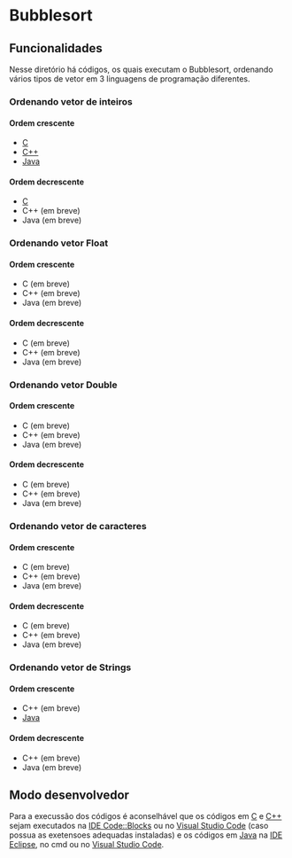 # Bubblesort
<!-- 
## Funcionamento
-->

## Funcionalidades
Nesse diretório há códigos, os quais executam o Bubblesort, ordenando vários tipos de vetor em 3 linguagens de programação diferentes.

### **Ordenando vetor de inteiros**
#### Ordem crescente
- [C](./c/bubbleIntCrescente.c)
- [C++](./cpp/bubbleInt.cpp)
- [Java](./java/bublleInt.java)

#### Ordem decrescente
- [C](./c/bubbleIntDecrescente.c)
- C++ (em breve)
- Java (em breve)

### **Ordenando vetor Float**
#### Ordem crescente
- C (em breve)
- C++ (em breve)
- Java (em breve)

#### Ordem decrescente
- C (em breve)
- C++ (em breve)
- Java (em breve)

### **Ordenando vetor Double**
#### Ordem crescente
- C (em breve)
- C++ (em breve)
- Java (em breve)

#### Ordem decrescente
- C (em breve)
- C++ (em breve)
- Java (em breve)

### **Ordenando vetor de caracteres**
#### Ordem crescente
- C (em breve)
- C++ (em breve)
- Java (em breve)

#### Ordem decrescente
- C (em breve)
- C++ (em breve)
- Java (em breve)

### **Ordenando vetor de Strings**
#### Ordem crescente
- C++ (em breve)
- [Java](./java/bublleString.java)

#### Ordem decrescente
- C++ (em breve)
- Java (em breve)

## Modo desenvolvedor
Para a execussão dos códigos é aconselhável que os códigos em [C](./c) e [C++](./cpp) sejam executados na [IDE Code::Blocks](https://www.codeblocks.org/) ou no [Visual Studio Code](https://code.visualstudio.com/) (caso possua as exetensoes adequadas instaladas) e os códigos em [Java](./java) na [IDE Eclipse](https://www.eclipse.org/), no cmd ou no [Visual Studio Code](https://code.visualstudio.com/).
